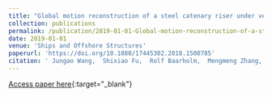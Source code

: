 ```yaml
---
title: "Global motion reconstruction of a steel catenary riser under vessel motion"
collection: publications
permalink: /publication/2019-01-01-Global-motion-reconstruction-of-a-steel-catenary-riser-under-vessel-motion
date: 2019-01-01
venue: 'Ships and Offshore Structures'
paperurl: 'https://doi.org/10.1080/17445302.2018.1500785'
citation: ' Jungao Wang,  Shixiao Fu,  Rolf Baarholm,  Mengmeng Zhang,  Chang Liu (2019) &quot;Global motion reconstruction of a steel catenary riser under vessel motion.&quot; <i>Ships and Offshore Structures</i>. 14, 442--456.'
---
```

[Access paper here](https://doi.org/10.1080/17445302.2018.1500785){:target="_blank"}
